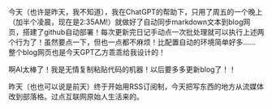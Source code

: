 今天（也许是昨天，我不知道），我在ChatGPT的帮助下，只用了周五的一个晚上（加半个凌晨，现在是2:35AM!）就做好了自动同步markdown文本到blog网页，搭建了github自动部署！每次更新完日记手动点一次批处理就可以执行上述两个行为了！虽然要点一下，但也一点都不麻烦！比配置自动的环境简单好多…… 整个blog网页也是今天GPT乙方乖乖给我设计的！

啊AI太棒了！我是无情复制粘贴代码的机器！以后要多多更新blog了！！

昨天（也也可以说是前天）终于开始用RSS订阅制，今天把写东西的地方从流媒体改到部落格。过点互联网原始人生活来的。